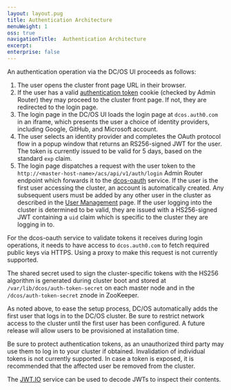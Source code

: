```yaml
---
layout: layout.pug
title: Authentication Architecture
menuWeight: 1
oss: true
navigationTitle:  Authentication Architecture
excerpt:
enterprise: false
---
```



An authentication operation via the DC/OS UI proceeds as follows:

1. The user opens the cluster front page URL in their browser.
2. If the user has a valid [authentication token](/docs/docs/1.8/administration/id-and-access-mgt/managing-authentication#log-in-cli) cookie (checked by Admin Router)
   they may proceed to the cluster front page. If not, they are redirected to
   the login page.
3. The login page in the DC/OS UI loads the login page at `dcos.auth0.com` in an iframe,
   which presents the user a choice of identity providers, including Google,
   GitHub, and Microsoft account.
4. The user selects an identity provider and completes the OAuth protocol flow
   in a popup window that returns an RS256-signed JWT for the user. The
   token is currently issued to be valid for 5 days, based on the standard
   `exp` claim.
5. The login page dispatches a request with the user token to the
   `http://<master-host-name>/acs/api/v1/auth/login` Admin Router endpoint which forwards it to the
   [dcos-oauth](https://github.com/dcos/dcos-oauth) service. If the user is the
   first user accessing the cluster, an account is automatically created. Any
   subsequent users must be added by any other user in the cluster as described
   in the [User Management](/docs/docs/1.8/administration/id-and-access-mgt/user-management/) page.
   If the user logging into the cluster is determined to be valid, they are
   issued with a HS256-signed JWT containing a `uid` claim which is specific to
   the cluster they are logging in to.

For the dcos-oauth service to validate tokens it receives during login operations,
it needs to have access to `dcos.auth0.com` to fetch required public keys via
HTTPS. Using a proxy to make this request is not currently supported.

The shared secret used to sign the cluster-specific tokens with the HS256
algorithm is generated during cluster boot and stored at
`/var/lib/dcos/auth-token-secret` on each master node and in the
`/dcos/auth-token-secret` znode in ZooKeeper.

As noted above, to ease the setup process, DC/OS automatically adds the first
user that logs in to the DC/OS cluster. Be sure to restrict network
access to the cluster until the first user has been configured. A future release
will allow users to be provisioned at installation time.

Be sure to protect authentication tokens, as an unauthorized
third party may use them to log in to your cluster if obtained. Invalidation
of individual tokens is not currently supported. In case a token is exposed,
it is recommended that the affected user be removed from the cluster.

The [JWT.IO](https://jwt.io) service can be used to decode JWTs to inspect
their contents.
